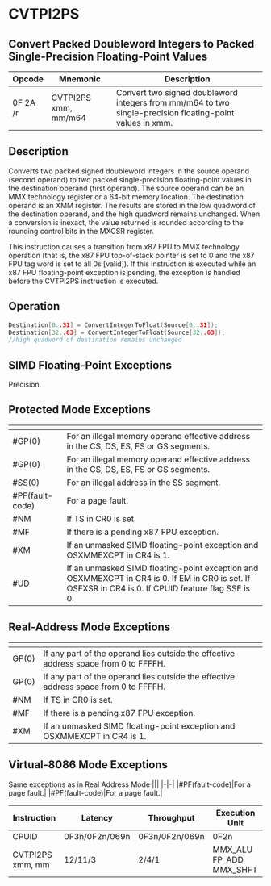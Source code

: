 # CVTPI2PS
 
## Convert Packed Doubleword Integers to Packed Single-Precision Floating-Point Values
 
 
|Opcode|Mnemonic|Description|
|-|-|-|
|0F 2A /r|CVTPI2PS xmm, mm/m64|Convert two signed doubleword integers from mm/m64 to two single-precision floating-point values in xmm.|
 
## Description
 
Converts two packed signed doubleword integers in the source operand (second operand) to two packed single-precision floating-point values in the destination operand (first operand). The source operand can be an MMX technology register or a 64-bit memory location. The destination operand is an XMM register. The results are stored in the low quadword of the destination operand, and the high quadword remains unchanged. When a conversion is inexact, the value returned is rounded according to the rounding control bits in the MXCSR register.
 
This instruction causes a transition from x87 FPU to MMX technology operation (that is, the x87 FPU top-of-stack pointer is set to 0 and the x87 FPU tag word is set to all 0s [valid]). If this instruction is executed while an x87 FPU floating-point exception is pending, the exception is handled before the CVTPI2PS instruction is executed.
 
 
## Operation
 
```c
Destination[0..31] = ConvertIntegerToFloat(Source[0..31]);
Destination[32..63] = ConvertIntegerToFloat(Source[32..63]);
//high quadword of destination remains unchanged

```
 
 
## SIMD Floating-Point Exceptions
 
Precision.
 
## Protected Mode Exceptions
 
|[]()||
|-|-|
|#GP(0)|For an illegal memory operand effective address in the CS, DS, ES, FS or GS segments.|
|#GP(0)|For an illegal memory operand effective address in the CS, DS, ES, FS or GS segments.|
|#SS(0)|For an illegal address in the SS segment.|
|#PF(fault-code)|For a page fault.|
|#NM|If TS in CR0 is set.|
|#MF|If there is a pending x87 FPU exception.|
|#XM|If an unmasked SIMD floating-point exception and OSXMMEXCPT in CR4 is 1.|
|#UD|If an unmasked SIMD floating-point exception and OSXMMEXCPT in CR4 is 0. If EM in CR0 is set. If OSFXSR in CR4 is 0. If CPUID feature flag SSE is 0.|
 
## Real-Address Mode Exceptions
 
|[]()||
|-|-|
|GP(0)|If any part of the operand lies outside the effective address space from 0 to FFFFH.|
|GP(0)|If any part of the operand lies outside the effective address space from 0 to FFFFH.|
|#NM|If TS in CR0 is set.|
|#MF|If there is a pending x87 FPU exception.|
|#XM|If an unmasked SIMD floating-point exception and OSXMMEXCPT in CR4 is 1.|
 
## Virtual-8086 Mode Exceptions
 
Same exceptions as in Real Address Mode
|[]()||
|-|-|
|#PF(fault-code)|For a page fault.|
|#PF(fault-code)|For a page fault.|
 
|Instruction|Latency|Throughput|Execution Unit|
|-|-|-|-|
|CPUID|0F3n/0F2n/069n|0F3n/0F2n/069n|0F2n|
|CVTPI2PS xmm, mm|12/11/3|2/4/1|MMX_ALU FP_ADD MMX_SHFT|
